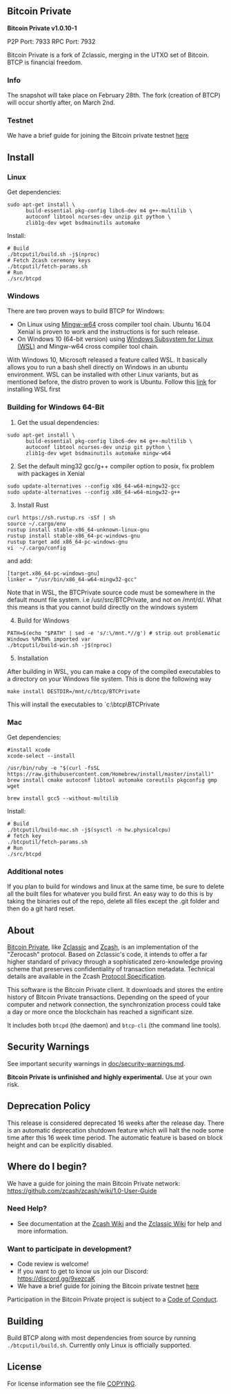 Bitcoin Private
----------------

**Bitcoin Private v1.0.10-1**

P2P Port: 7933
RPC Port: 7932

Bitcoin Private is a fork of Zclassic, merging in the UTXO set of Bitcoin. BTCP is financial freedom.

### Info

The snapshot will take place on February 28th. The fork (creation of BTCP) will occur shortly after, on March 2nd.

### Testnet

We have a brief guide for joining the Bitcoin private testnet [here](doc/testnet.md)


Install
-----------------
### Linux

Get dependencies:
```{r, engine='bash'}
sudo apt-get install \
      build-essential pkg-config libc6-dev m4 g++-multilib \
      autoconf libtool ncurses-dev unzip git python \
      zlib1g-dev wget bsdmainutils automake
```

Install:
```{r, engine='bash'}
# Build
./btcputil/build.sh -j$(nproc)
# Fetch Zcash ceremony keys
./btcputil/fetch-params.sh
# Run
./src/btcpd
```

### Windows
There are two proven ways to build BTCP for Windows:

* On Linux using [Mingw-w64](https://mingw-w64.org/doku.php) cross compiler tool chain. Ubuntu 16.04 Xenial is proven to work and the instructions is for such release.
* On Windows 10 (64-bit version) using [Windows Subsystem for Linux (WSL)](https://msdn.microsoft.com/commandline/wsl/about) and Mingw-w64 cross compiler tool chain.

With Windows 10, Microsoft released a feature called WSL. It basically allows you to run a bash shell directly on Windows in an ubuntu environment. WSL can be installed with other Linux variants, but as mentioned before, the distro proven to work is Ubuntu.
Follow this [link](https://msdn.microsoft.com/en-us/commandline/wsl/install_guide) for installing WSL first

### Building for Windows 64-Bit
1. Get the usual dependencies:
```{r, engine='bash'}
sudo apt-get install \
      build-essential pkg-config libc6-dev m4 g++-multilib \
      autoconf libtool ncurses-dev unzip git python \
      zlib1g-dev wget bsdmainutils automake mingw-w64
```

2. Set the default ming32 gcc/g++ compiler option to posix, fix problem with packages in Xenial

```{r, engine='bash'}
sudo update-alternatives --config x86_64-w64-mingw32-gcc
sudo update-alternatives --config x86_64-w64-mingw32-g++
```

3. Install Rust
```{r, engine='bash'}
curl https://sh.rustup.rs -sSf | sh
source ~/.cargo/env
rustup install stable-x86_64-unknown-linux-gnu
rustup install stable-x86_64-pc-windows-gnu
rustup target add x86_64-pc-windows-gnu
vi  ~/.cargo/config
```
and add:
```
[target.x86_64-pc-windows-gnu]
linker = "/usr/bin/x86_64-w64-mingw32-gcc"
```

Note that in WSL, the BTCPrivate source code must be somewhere in the default mount file system. i.e /usr/src/BTCPrivate, and not on /mnt/d/. What this means is that you cannot build directly on the windows system

4. Build for Windows

```{r, engine='bash'}
PATH=$(echo "$PATH" | sed -e 's/:\/mnt.*//g') # strip out problematic Windows %PATH% imported var
./btcputil/build-win.sh -j$(nproc)
```

5. Installation

After building in WSL, you can make a copy of the compiled executables to a directory on your Windows file system. This is done the following way

```{r, engine='bash'}
make install DESTDIR=/mnt/c/btcp/BTCPrivate
```
This will install the executables to `c:\btcp\BTCPrivate

### Mac
Get dependencies:
```{r, engine='bash'}
#install xcode
xcode-select --install

/usr/bin/ruby -e "$(curl -fsSL https://raw.githubusercontent.com/Homebrew/install/master/install)"
brew install cmake autoconf libtool automake coreutils pkgconfig gmp wget

brew install gcc5 --without-multilib
```

Install:
```{r, engine='bash'}
# Build
./btcputil/build-mac.sh -j$(sysctl -n hw.physicalcpu)
# fetch key
./btcputil/fetch-params.sh
# Run
./src/btcpd
```

### Additional notes

If you plan to build for windows and linux at the same time, be sure to delete all the built files for whatever you build first. An easy way to do this is by taking the binaries out of the repo, delete all files except the .git folder and then do a git hard reset.

About
--------------

[Bitcoin Private](http://zclassic.org/), like [Zclassic](https://zclassic.org/) and [Zcash](https://z.cash/), is an implementation of the "Zerocash" protocol.
Based on Zclassic's code, it intends to offer a far higher standard of privacy
through a sophisticated zero-knowledge proving scheme that preserves
confidentiality of transaction metadata. Technical details are available
in the Zcash [Protocol Specification](https://github.com/zcash/zips/raw/master/protocol/protocol.pdf).

This software is the Bitcoin Private client. It downloads and stores the entire history
of Bitcoin Private transactions. Depending on the speed of your computer and network
connection, the synchronization process could take a day or more once the
blockchain has reached a significant size.

It includes both `btcpd` (the daemon) and `btcp-cli` (the command line tools).

Security Warnings
-----------------

See important security warnings in
[doc/security-warnings.md](doc/security-warnings.md).

**Bitcoin Private is unfinished and highly experimental.** Use at your own risk.

Deprecation Policy
------------------

This release is considered deprecated 16 weeks after the release day. There
is an automatic deprecation shutdown feature which will halt the node some
time after this 16 week time period. The automatic feature is based on block
height and can be explicitly disabled.

Where do I begin?
-----------------
We have a guide for joining the main Bitcoin Private network:
https://github.com/zcash/zcash/wiki/1.0-User-Guide

### Need Help?

* See documentation at the [Zcash Wiki](https://github.com/zcash/zcash/wiki) and the [Zclassic Wiki](https://github.com/z-classic/zclassic/wiki)
  for help and more information.

### Want to participate in development?

* Code review is welcome!
* If you want to get to know us join our Discord: https://discord.gg/9xezcaK
* We have a brief guide for joining the Bitcoin private testnet [here](doc/testnet.md)


Participation in the Bitcoin Private project is subject to a
[Code of Conduct](code_of_conduct.md).

Building
--------

Build BTCP along with most dependencies from source by running
`./btcputil/build.sh`. Currently only Linux is officially supported.

License
-------

For license information see the file [COPYING](COPYING).
